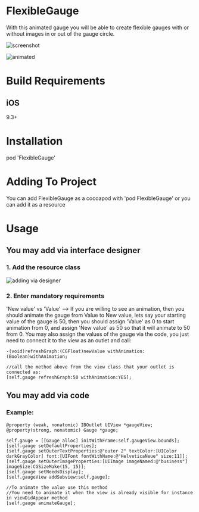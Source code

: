 # FlexibleGauge

With this animated gauge you will be able to create flexible gauges with or without images in or out of the gauge circle.


![screenshot](https://s8.postimg.org/6tf1nalb9/Simulator_Screen_Shot_-_i_Phone_8_Plus_-_2017-11-23_at_12.02.10.png)

![animated](https://s8.postimg.org/yowsqjqbp/ezgif.com-video-to-gif.gif)


# Build Requirements

## iOS

9.3+

# Installation

pod 'FlexibleGauge'

# Adding To Project

You can add FlexibleGauge as a cocoapod with 'pod FlexibleGauge' or you can add it as a resource

# Usage

##  You may add via interface designer

### 1. Add the resource class

![adding via designer](https://s8.postimg.org/yjjup8rcl/ezgif.com-crop.gif)

### 2. Enter mandatory requirements

'New value' vs 'Value' --> If you are willing to see an animation, then you should animate the gauge from Value to New value, lets say  your starting value of the gauge is 50, then you should assign 'Value' as 0 to start animation from 0, and assign 'New value' as 50 so that it will animate to 50 from 0.
You may also assign the values of the gauge via the code, you just need to connect it to the view as an outlet and call:

    -(void)refreshGraph:(CGFloat)newValue withAnimation:(Boolean)withAnimation;

    //call the method above from the view class that your outlet is connected as:
    [self.gauge refreshGraph:50 withAnimation:YES];

## You may add via code

### Example:

    @property (weak, nonatomic) IBOutlet UIView *gaugeView;
    @property(strong, nonatomic) Gauge *gauge;

    self.gauge = [[Gauge alloc] initWithFrame:self.gaugeView.bounds];
    [self.gauge setDefaultProperties];
    [self.gauge setOuterTextProperties:@"outer 2" textColor:[UIColor darkGrayColor] font:[UIFont fontWithName:@"HelveticaNeue" size:11]];
    [self.gauge setOuterImageProperties:[UIImage imageNamed:@"business"] imageSize:CGSizeMake(15, 15)];
    [self.gauge setNeedsDisplay];
    [self.gaugeView addSubview:self.gauge];

    //To animate the value use this method
    //You need to animate it when the view is already visible for instance in viewDidAppear method
    [self.gauge animateGauge];



